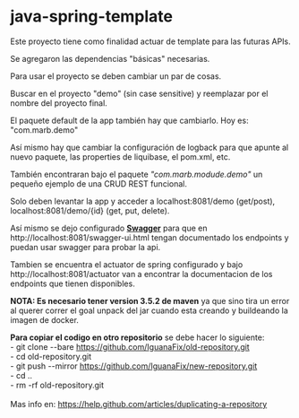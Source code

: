 # java-spring-template

Este proyecto tiene como finalidad actuar de template para las futuras APIs.

Se agregaron las dependencias "básicas" necesarias.

Para usar el proyecto se deben cambiar un par de cosas.

Buscar en el proyecto "demo" (sin case sensitive) y reemplazar por el nombre del proyecto final.

El paquete default de la app también hay que cambiarlo. Hoy es: "com.marb.demo"

Así mismo hay que cambiar la configuración de logback para que apunte al nuevo paquete, las properties de liquibase, el pom.xml, etc.

También encontraran bajo el paquete <i>"com.marb.modude.demo"</i> un pequeño ejemplo de una CRUD REST funcional.

Solo deben levantar la app y acceder a localhost:8081/demo (get/post), localhost:8081/demo/{id} (get, put, delete).

Así mismo se dejo configurado <a href="https://swagger.io/"><b>Swagger</b></a> para que en http://localhost:8081/swagger-ui.html tengan documentado los endpoints y puedan usar swagger para probar la api.

Tambien se encuentra el actuator de spring configurado y bajo http://localhost:8081/actuator van a encontrar la documentacion de los endpoints que tienen disponibles.


<b>NOTA: Es necesario tener version 3.5.2 de maven</b> ya que sino tira un error al querer correr el goal unpack del jar cuando esta creando y buildeando la imagen de docker.


<b>Para copiar el codigo en otro repositorio</b> se debe hacer lo siguiente:    </br>
       - git clone --bare https://github.com/IguanaFix/old-repository.git   </br>
       - cd old-repository.git  </br>
       - git push --mirror https://github.com/IguanaFix/new-repository.git  </br>
       - cd ..  </br>
       - rm -rf old-repository.git  </br>
</br>
Mas info en: <a href="https://help.github.com/articles/duplicating-a-repository">https://help.github.com/articles/duplicating-a-repository</a>